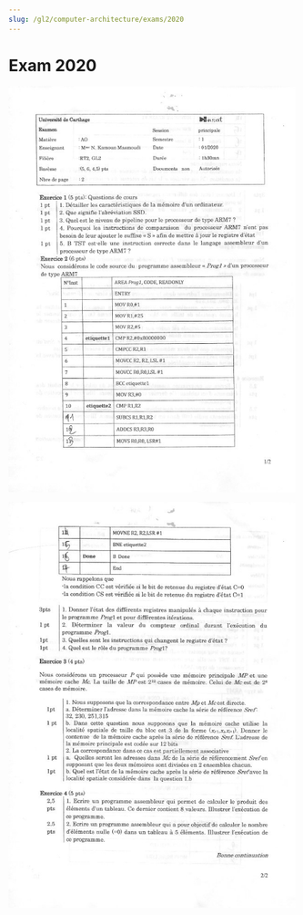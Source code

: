 ```yaml
---
slug: /gl2/computer-architecture/exams/2020
---
```


# Exam 2020

![1](assets/2020-1.jpg)

![2](assets/2020-2.jpg)
